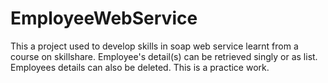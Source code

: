 # EmployeeWebService
This a project used to develop skills in soap web service learnt from a course on skillshare.
Employee's detail(s) can be retrieved singly or as list.
Employees details can also be deleted. 
This is a practice work.


